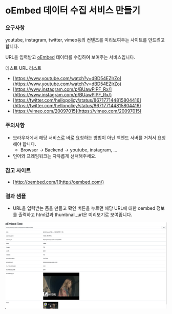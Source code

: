 # oEmbed 데이터 수집 서비스 만들기

### **요구사항**

youtube, instagram, twitter, vimeo등의 컨텐츠를 미리보여주는 사이트를 만드려고합니다.

URL을 입력받고 [oEmbed](http://oembed.com/) 데이터를 수집하여 보여주는 서비스입니다.

테스트 URL 리스트

- [https://www.youtube.com/watch?v=dBD54EZIrZo](https://www.youtube.com/watch?v=dBD54EZIrZo)
- [https://www.instagram.com/p/BUawPlPF_Rx/](https://www.instagram.com/p/BUawPlPF_Rx/)
- [https://twitter.com/hellopolicy/status/867177144815804416](https://twitter.com/hellopolicy/status/867177144815804416)
- [https://vimeo.com/20097015](https://vimeo.com/20097015)

### **주의사항**

- 브라우저에서 해당 서비스로 바로 요청하는 방법이 아닌 백엔드 서버를 거쳐서 요청해야 합니다.
    - Browser -> Backend -> youtube, instagram, ...
- 언어와 프레임워크는 자유롭게 선택해주세요.

### **참고 사이트**

- [http://oembed.com/](http://oembed.com/)

### 결과 샘플

- URL을 입력받는 폼을 만들고 확인 버튼을 누르면 해당 URL에 대한 oembed 정보를 출력하고 html값과 thumbnail_url은 미리보기로 보여줍니다.

![Main page](image/view.png "main page")